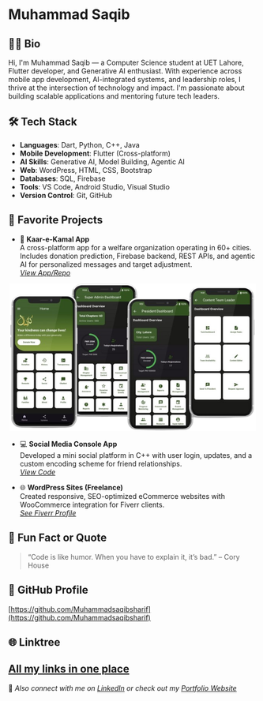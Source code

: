 # Muhammad Saqib

## 👨‍💻 Bio
Hi, I'm Muhammad Saqib — a Computer Science student at UET Lahore, Flutter developer, and Generative AI enthusiast. With experience across mobile app development, AI-integrated systems, and leadership roles, I thrive at the intersection of technology and impact. I'm passionate about building scalable applications and mentoring future tech leaders.

## 🛠 Tech Stack
- **Languages**: Dart, Python, C++, Java
- **Mobile Development**: Flutter (Cross-platform)
- **AI Skills**: Generative AI, Model Building, Agentic AI
- **Web**: WordPress, HTML, CSS, Bootstrap
- **Databases**: SQL, Firebase
- **Tools**: VS Code, Android Studio, Visual Studio
- **Version Control**: Git, GitHub

## 🚀 Favorite Projects
- 📱 **Kaar-e-Kamal App**  
A cross-platform app for a welfare organization operating in 60+ cities. Includes donation prediction, Firebase backend, REST APIs, and agentic AI for personalized messages and target adjustment.  
_[View App/Repo]()_

<p align="center">
    <img src="assets/image.png" alt="Kaar-e-Kamal App Screenshot" width="500"/>
</p>

- 💻 **Social Media Console App**  
  Developed a mini social platform in C++ with user login, updates, and a custom encoding scheme for friend relationships.  
  _[View Code]()_

- 🌐 **WordPress Sites (Freelance)**  
  Created responsive, SEO-optimized eCommerce websites with WooCommerce integration for Fiverr clients.  
  _[See Fiverr Profile](https://www.fiverr.com/msaqib10)_

## 🎯 Fun Fact or Quote
> “Code is like humor. When you have to explain it, it’s bad.” 
– Cory House

## 🔗 GitHub Profile
[https://github.com/Muhammadsaqibsharif](https://github.com/Muhammadsaqibsharif)

## 🌐 Linktree
[All my links in one place](https://linktr.ee/msaqibsharif)
---

🌟 _Also connect with me on [LinkedIn](https://www.linkedin.com/in/msaqibsharif) or check out my [Portfolio Website](https://muhammadsaqibsharif.github.io/)_
